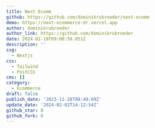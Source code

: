 ```yaml
---
title: Next Ecomm
github: https://github.com/dominikrubroeder/next-ecomm
demo: https://next-ecommerce-dr.vercel.app
author: dominikrubroeder
author_link: https://github.com/dominikrubroeder
date: 2024-02-18T09:00:59.851Z
description: ''
ssg:
  - Nextjs
css:
  - Tailwind
  - PostCSS
cms: []
category:
  - Ecommerce
draft: false
publish_date: '2023-11-28T08:49:09Z'
update_date: '2024-02-02T14:12:54Z'
github_star: 0
github_fork: 0
---
```

